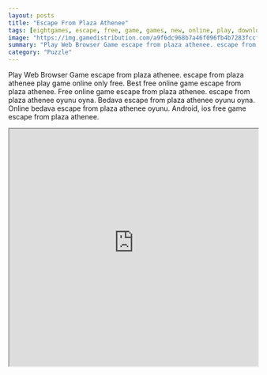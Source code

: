 ```yaml
---
layout: posts
title: "Escape From Plaza Athenee"
tags: [eightgames, escape, free, game, games, new, online, play, download, plaza, athenee, free, online, games, oyna, game, free, games, play, play, games]
image: "https://img.gamedistribution.com/a9f6dc968b7a46f096fb4b7283fccfd4.jpg"
summary: "Play Web Browser Game escape from plaza athenee. escape from plaza athenee play game online only free. Best free online game escape from plaza athenee. Free online game escape from plaza athenee. escape from plaza athenee oyunu oyna. Bedava escape from plaza athenee oyunu oyna. Online bedava escape from plaza athenee oyunu. Android, ios free game escape from plaza athenee."
category: "Puzzle"
---
```


Play Web Browser Game escape from plaza athenee. escape from plaza athenee play game online only free. Best free online game escape from plaza athenee. Free online game escape from plaza athenee. escape from plaza athenee oyunu oyna. Bedava escape from plaza athenee oyunu oyna. Online bedava escape from plaza athenee oyunu. Android, ios free game escape from plaza athenee.

<iframe width="100%" height="480px;" src="https://flash.gamedistribution.com?game=a9f6dc968b7a46f096fb4b7283fccfd4"></iframe>